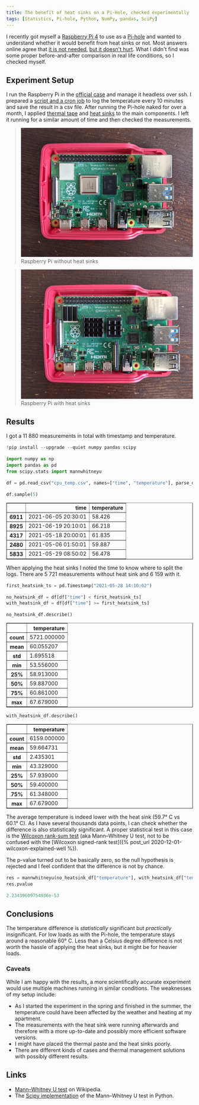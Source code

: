 ```yaml
---
title: The benefit of heat sinks on a Pi-Hole, checked experimentally
tags: [Statistics, Pi-hole, Python, NumPy, pandas, SciPy]
---
```


I recently got myself a [Raspberry Pi 4](https://www.raspberrypi.org/products/raspberry-pi-4-model-b/) to use as a [Pi-hole](https://pi-hole.net/) and wanted to understand whether it would benefit from heat sinks or not.
Most answers online agree that [it is not needed](https://raspberrypi.stackexchange.com/a/44394), [but it doesn't hurt](https://www.reddit.com/r/pihole/comments/gvqgll/do_i_need_a_pi_house_with_fan/fsqjpju).
What I didn't find was some proper before-and-after comparison in real life conditions, so I checked myself.

## Experiment Setup

I run the Raspberry Pi in the [official case](https://www.raspberrypi.org/products/raspberry-pi-4-case/) and manage it headless over ssh.
I prepared a [script and a cron job](https://projects.raspberrypi.org/en/projects/temperature-log/4) to log the temperature every 10 minutes and save the result in a csv file. After running the Pi-hole naked for over a month, I applied [thermal tape](https://www.amazon.de/gp/product/B07MPBFNL2/ref=ppx_yo_dt_b_asin_title_o03_s00) and [heat sinks](https://www.amazon.de/gp/product/B078KB7V5J/ref=ppx_yo_dt_b_asin_title_o03_s00) to the main components.
I left it running for a similar amount of time and then checked the measurements.

> ![no_heatsink.jpg](/assets/2022/pihole-heat-sink/no_heatsink.jpg)
> Raspberry Pi without heat sinks

> ![with_heatsink.jpg](/assets/2022/pihole-heat-sink/with_heatsink.jpg)
> Raspberry Pi with heat sinks

## Results

I got a 11 880 measurements in total with timestamp and temperature.

```python
!pip install --upgrade --quiet numpy pandas scipy
```

```python
import numpy as np
import pandas as pd
from scipy.stats import mannwhitneyu
```

```python
df = pd.read_csv("cpu_temp.csv", names=["time", "temperature"], parse_dates=[0])
```

```python
df.sample(5)
```

<div>
<style scoped>
    .dataframe tbody tr th:only-of-type {
        vertical-align: middle;
    }

    .dataframe tbody tr th {
        vertical-align: top;
    }

    .dataframe thead th {
        text-align: right;
    }
</style>
<table border="1" class="dataframe">
  <thead>
    <tr style="text-align: right;">
      <th></th>
      <th>time</th>
      <th>temperature</th>
    </tr>
  </thead>
  <tbody>
    <tr>
      <th>6911</th>
      <td>2021-06-05 20:30:01</td>
      <td>58.426</td>
    </tr>
    <tr>
      <th>8925</th>
      <td>2021-06-19 20:10:01</td>
      <td>66.218</td>
    </tr>
    <tr>
      <th>4317</th>
      <td>2021-05-18 20:00:01</td>
      <td>61.835</td>
    </tr>
    <tr>
      <th>2480</th>
      <td>2021-05-06 01:50:01</td>
      <td>59.887</td>
    </tr>
    <tr>
      <th>5833</th>
      <td>2021-05-29 08:50:02</td>
      <td>56.478</td>
    </tr>
  </tbody>
</table>
</div>

When applying the heat sinks I noted the time to know where to split the logs.
There are 5 721 measurements without heat sink and 6 159 with it.

```python
first_heatsink_ts = pd.Timestamp("2021-05-28 14:10:02")
```

```python
no_heatsink_df = df[df["time"] < first_heatsink_ts]
with_heatsink_df = df[df["time"] >= first_heatsink_ts]
```

```python
no_heatsink_df.describe()
```

<div>
<style scoped>
    .dataframe tbody tr th:only-of-type {
        vertical-align: middle;
    }

    .dataframe tbody tr th {
        vertical-align: top;
    }

    .dataframe thead th {
        text-align: right;
    }
</style>
<table border="1" class="dataframe">
  <thead>
    <tr style="text-align: right;">
      <th></th>
      <th>temperature</th>
    </tr>
  </thead>
  <tbody>
    <tr>
      <th>count</th>
      <td>5721.000000</td>
    </tr>
    <tr>
      <th>mean</th>
      <td>60.055207</td>
    </tr>
    <tr>
      <th>std</th>
      <td>1.695518</td>
    </tr>
    <tr>
      <th>min</th>
      <td>53.556000</td>
    </tr>
    <tr>
      <th>25%</th>
      <td>58.913000</td>
    </tr>
    <tr>
      <th>50%</th>
      <td>59.887000</td>
    </tr>
    <tr>
      <th>75%</th>
      <td>60.861000</td>
    </tr>
    <tr>
      <th>max</th>
      <td>67.679000</td>
    </tr>
  </tbody>
</table>
</div>

```python
with_heatsink_df.describe()
```

<div>
<style scoped>
    .dataframe tbody tr th:only-of-type {
        vertical-align: middle;
    }

    .dataframe tbody tr th {
        vertical-align: top;
    }

    .dataframe thead th {
        text-align: right;
    }
</style>
<table border="1" class="dataframe">
  <thead>
    <tr style="text-align: right;">
      <th></th>
      <th>temperature</th>
    </tr>
  </thead>
  <tbody>
    <tr>
      <th>count</th>
      <td>6159.000000</td>
    </tr>
    <tr>
      <th>mean</th>
      <td>59.664731</td>
    </tr>
    <tr>
      <th>std</th>
      <td>2.435301</td>
    </tr>
    <tr>
      <th>min</th>
      <td>43.329000</td>
    </tr>
    <tr>
      <th>25%</th>
      <td>57.939000</td>
    </tr>
    <tr>
      <th>50%</th>
      <td>59.400000</td>
    </tr>
    <tr>
      <th>75%</th>
      <td>61.348000</td>
    </tr>
    <tr>
      <th>max</th>
      <td>67.679000</td>
    </tr>
  </tbody>
</table>
</div>

The average temperature is indeed lower with the heat sink (59.7° C vs 60.1° C).
As I have several thousands data points, I can check whether the difference is also statistically significant.
A proper statistical test in this case is the [Wilcoxon rank-sum test](https://mathworld.wolfram.com/WilcoxonRankSumTest.html) (aka Mann–Whitney U test, not to be confused with the [Wilcoxon signed-rank test]({% post_url 2020-12-01-wilcoxon-explained-well %}). 

The p-value turned out to be basically zero, so the null hypothesis is rejected and I feel confident that the difference is not by chance.

```python
res = mannwhitneyu(no_heatsink_df["temperature"], with_heatsink_df["temperature"], alternative="greater")
res.pvalue
```

```python
2.23439609754936e-53
```

## Conclusions

The temperature difference is _statistically_ significant but _practically_ insignificant.
For low loads as with the Pi-hole, the temperature stays around a reasonable 60° C. 
Less than a Celsius degree difference is not worth the hassle of applying the heat sinks, but it might be for heavier loads. 

### Caveats

While I am happy with the results, a more scientifically accurate experiment would use multiple machines running in similar conditions. 
The weaknesses of my setup include:
- As I started the experiment in the spring and finished in the summer, the temperature could have been affected by the weather and heating at my apartment.
- The measurements with the heat sink were running afterwards and therefore with a more up-to-date and possibly more efficient software versions.
- I might have placed the thermal paste and the heat sinks poorly.
- There are different kinds of cases and thermal management solutions with possibly different results.

## Links

- [Mann–Whitney U test](https://en.wikipedia.org/wiki/Mann%E2%80%93Whitney_U_test) on Wikipedia.
- The [Scipy implementation](https://docs.scipy.org/doc/scipy/reference/generated/scipy.stats.mannwhitneyu.html) of the Mann–Whitney U test in Python.
